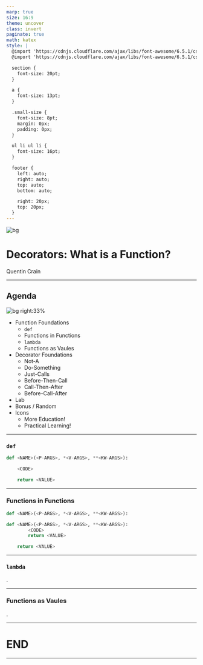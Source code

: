 ```yaml
---
marp: true
size: 16:9
theme: uncover
class: invert
paginate: true
math: katex
style: |
  @import 'https://cdnjs.cloudflare.com/ajax/libs/font-awesome/6.5.1/css/fontawesome.min.css';
  @import 'https://cdnjs.cloudflare.com/ajax/libs/font-awesome/6.5.1/css/solid.min.css';

  section {
    font-size: 20pt;
  }

  a {
    font-size: 13pt;
  }

  .small-size {
    font-size: 8pt;
    margin: 0px;
    padding: 0px;
  }

  ul li ul li {
    font-size: 16pt;
  }

  footer {
    left: auto;
    right: auto;
    top: auto;
    bottom: auto;

    right: 20px;
    top: 20px;
  }
---
```


![bg](images/net-bg.png)

# Decorators: What is a Function?

Quentin Crain

---

## Agenda

![bg right:33%](images/net-bg-2.png)

- Function Foundations
  - `def`
  - Functions in Functions
  - `lambda`
  - Functions as Vaules
- Decorator Foundations
  - Not-A
  - Do-Something
  - Just-Calls
  - Before-Then-Call
  - Call-Then-After
  - Before-Call-After
- Lab
- Bonus / Random
- Icons
  - <span class="fa-solid fa-brain"> More Education!</span>
  - <span class="fa-solid fa-laptop-code"> Practical Learning!</span>

---

### `def`

```python
def <NAME>(<P-ARGS>, *<V-ARGS>, **<KW-ARGS>):

    <CODE>

    return <VALUE>
```

---

### Functions in Functions

```python
def <NAME>(<P-ARGS>, *<V-ARGS>, **<KW-ARGS>):

def <NAME>(<P-ARGS>, *<V-ARGS>, **<KW-ARGS>):
        <CODE>
        return <VALUE>

	return <VALUE>

```

---

### `lambda`

.

---

### Functions as Vaules

.

---

# END

---
